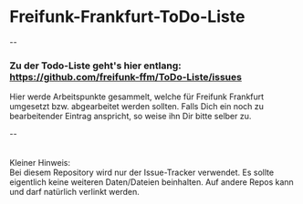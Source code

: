 # Freifunk-Frankfurt-ToDo-Liste

--  

### Zu der Todo-Liste geht's hier entlang: https://github.com/freifunk-ffm/ToDo-Liste/issues
Hier werde Arbeitspunkte gesammelt, welche für Freifunk Frankfurt umgesetzt bzw. abgearbeitet werden sollten.
Falls Dich ein noch zu bearbeitender Eintrag anspricht, so weise ihn Dir bitte selber zu.  

-- 
<br>
<br>  
Kleiner Hinweis:  
Bei diesem Repository wird nur der Issue-Tracker verwendet. Es sollte eigentlich keine weiteren Daten/Dateien beinhalten.
Auf andere Repos kann und darf natürlich verlinkt werden.
